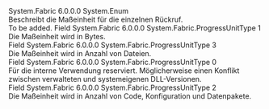 <Type Name="ProgressUnitType" FullName="System.Fabric.ProgressUnitType">
  <TypeSignature Language="C#" Value="public enum ProgressUnitType" />
  <TypeSignature Language="ILAsm" Value=".class public auto ansi sealed ProgressUnitType extends System.Enum" />
  <TypeSignature Language="DocId" Value="T:System.Fabric.ProgressUnitType" />
  <TypeSignature Language="VB.NET" Value="Public Enum ProgressUnitType" />
  <TypeSignature Language="F#" Value="type ProgressUnitType = " />
  <AssemblyInfo>
    <AssemblyName>System.Fabric</AssemblyName>
    <AssemblyVersion>6.0.0.0</AssemblyVersion>
  </AssemblyInfo>
  <Base>
    <BaseTypeName>System.Enum</BaseTypeName>
  </Base>
  <Docs>
    <summary>
            Beschreibt die Maßeinheit für die einzelnen <see cref="M:System.Fabric.IImageStoreProgressHandler.UpdateProgress(System.Int64,System.Int64,System.Fabric.ProgressUnitType)" /> Rückruf.
            </summary>
    <remarks>To be added.</remarks>
  </Docs>
  <Members>
    <Member MemberName="Bytes">
      <MemberSignature Language="C#" Value="Bytes" />
      <MemberSignature Language="ILAsm" Value=".field public static literal valuetype System.Fabric.ProgressUnitType Bytes = int32(1)" />
      <MemberSignature Language="DocId" Value="F:System.Fabric.ProgressUnitType.Bytes" />
      <MemberSignature Language="VB.NET" Value="Bytes" />
      <MemberSignature Language="F#" Value="Bytes = 1" Usage="System.Fabric.ProgressUnitType.Bytes" />
      <MemberType>Field</MemberType>
      <AssemblyInfo>
        <AssemblyName>System.Fabric</AssemblyName>
        <AssemblyVersion>6.0.0.0</AssemblyVersion>
      </AssemblyInfo>
      <ReturnValue>
        <ReturnType>System.Fabric.ProgressUnitType</ReturnType>
      </ReturnValue>
      <MemberValue>1</MemberValue>
      <Docs>
        <summary>
            Die Maßeinheit wird in Bytes.
            </summary>
      </Docs>
    </Member>
    <Member MemberName="Files">
      <MemberSignature Language="C#" Value="Files" />
      <MemberSignature Language="ILAsm" Value=".field public static literal valuetype System.Fabric.ProgressUnitType Files = int32(3)" />
      <MemberSignature Language="DocId" Value="F:System.Fabric.ProgressUnitType.Files" />
      <MemberSignature Language="VB.NET" Value="Files" />
      <MemberSignature Language="F#" Value="Files = 3" Usage="System.Fabric.ProgressUnitType.Files" />
      <MemberType>Field</MemberType>
      <AssemblyInfo>
        <AssemblyName>System.Fabric</AssemblyName>
        <AssemblyVersion>6.0.0.0</AssemblyVersion>
      </AssemblyInfo>
      <ReturnValue>
        <ReturnType>System.Fabric.ProgressUnitType</ReturnType>
      </ReturnValue>
      <MemberValue>3</MemberValue>
      <Docs>
        <summary>
            Die Maßeinheit wird in Anzahl von Dateien.
            </summary>
      </Docs>
    </Member>
    <Member MemberName="Invalid">
      <MemberSignature Language="C#" Value="Invalid" />
      <MemberSignature Language="ILAsm" Value=".field public static literal valuetype System.Fabric.ProgressUnitType Invalid = int32(0)" />
      <MemberSignature Language="DocId" Value="F:System.Fabric.ProgressUnitType.Invalid" />
      <MemberSignature Language="VB.NET" Value="Invalid" />
      <MemberSignature Language="F#" Value="Invalid = 0" Usage="System.Fabric.ProgressUnitType.Invalid" />
      <MemberType>Field</MemberType>
      <AssemblyInfo>
        <AssemblyName>System.Fabric</AssemblyName>
        <AssemblyVersion>6.0.0.0</AssemblyVersion>
      </AssemblyInfo>
      <ReturnValue>
        <ReturnType>System.Fabric.ProgressUnitType</ReturnType>
      </ReturnValue>
      <MemberValue>0</MemberValue>
      <Docs>
        <summary>
            Für die interne Verwendung reserviert. Möglicherweise einen Konflikt zwischen verwalteten und systemeigenen DLL-Versionen.
            </summary>
      </Docs>
    </Member>
    <Member MemberName="ServiceSubPackages">
      <MemberSignature Language="C#" Value="ServiceSubPackages" />
      <MemberSignature Language="ILAsm" Value=".field public static literal valuetype System.Fabric.ProgressUnitType ServiceSubPackages = int32(2)" />
      <MemberSignature Language="DocId" Value="F:System.Fabric.ProgressUnitType.ServiceSubPackages" />
      <MemberSignature Language="VB.NET" Value="ServiceSubPackages" />
      <MemberSignature Language="F#" Value="ServiceSubPackages = 2" Usage="System.Fabric.ProgressUnitType.ServiceSubPackages" />
      <MemberType>Field</MemberType>
      <AssemblyInfo>
        <AssemblyName>System.Fabric</AssemblyName>
        <AssemblyVersion>6.0.0.0</AssemblyVersion>
      </AssemblyInfo>
      <ReturnValue>
        <ReturnType>System.Fabric.ProgressUnitType</ReturnType>
      </ReturnValue>
      <MemberValue>2</MemberValue>
      <Docs>
        <summary>
            Die Maßeinheit wird in Anzahl von Code, Konfiguration und Datenpakete.
            </summary>
      </Docs>
    </Member>
  </Members>
</Type>